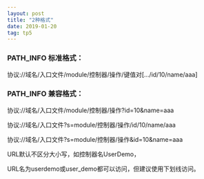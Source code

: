 ```yaml
---
layout: post
title: "2种格式"
date: 2019-01-20
tag: tp5
---
```


### PATH_INFO 标准格式：  

协议://域名/入口文件/module/控制器/操作/键值对[.../id/10/name/aaa]

### PATH_INFO 兼容格式：  

协议://域名/入口文件/module/控制器/操作?id=10&name=aaa

协议://域名/入口文件?s=module/控制器/操作/id/10/name/aaa

协议://域名/入口文件?s=module/控制器/操作&id=10&name=aaa

URL默认不区分大小写，如控制器名UserDemo，

URL名为userdemo或user_demo都可以访问，但建议使用下划线访问。
